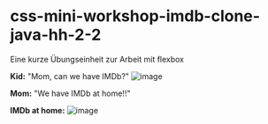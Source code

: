 # css-mini-workshop-imdb-clone-java-hh-2-2
Eine kurze Übungseinheit zur Arbeit mit flexbox

**Kid:** "Mom, can we have IMDb?"
![image](https://user-images.githubusercontent.com/23424538/195378268-872292dd-1a96-4761-927d-84e232e514da.png)

**Mom:** "We have IMDb at home!!"

**IMDb at home:**
![image](https://user-images.githubusercontent.com/23424538/195377859-0ef15fc1-5c8e-4e84-b4b8-9d25177b6159.png)
